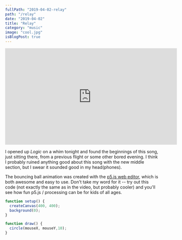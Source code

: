```yaml
---
fullPath: "2019-04-02-relay"
path: "/relay"
date: "2019-04-02"
title: "Relay"
category: "music"
image: "cool.jpg"
isBlogPost: true
---
```


<iframe width="560" height="315" src="https://www.youtube.com/embed/TAogrz_UZV0" frameborder="0" allow="accelerometer; autoplay; encrypted-media; gyroscope; picture-in-picture" allowfullscreen></iframe>

I opened up *Logic* on a whim tonight and found the beginnings of this song, just sitting there, from a previous flight or some other bored evening. I think I probably ruined anything good about this song with the new middle section, but I swear it sounded good in my head(phones).

The bouncing ball animation was created with the [p5.js web editor](https://editor.p5js.org/), which is both awesome and easy to use. Don't take my word for it -- try out this code (not exactly the same as in the video, but probably cooler) and you'll see how fun p5.js / processing can be for kids of all ages.

```javascript
function setup() {
  createCanvas(400, 400);
  background(0);
}

function draw() {
  circle(mouseX, mouseY,10);
}
```